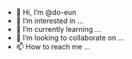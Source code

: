 - 👋 Hi, I’m @do-eun
- 👀 I’m interested in ...
- 🌱 I’m currently learning ...
- 💞️ I’m looking to collaborate on ...
- 📫 How to reach me ...

<!---
do-eun/do-eun is a ✨ special ✨ repository because its `README.md` (this file) appears on your GitHub profile.
You can click the Preview link to take a look at your changes.
--->
